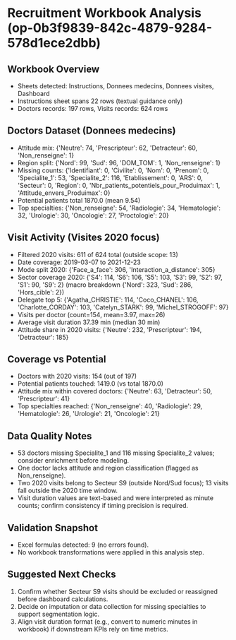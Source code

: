 # Recruitment Workbook Analysis (op-0b3f9839-842c-4879-9284-578d1ece2dbb)

## Workbook Overview
- Sheets detected: Instructions, Donnees medecins, Donnees visites, Dashboard
- Instructions sheet spans 22 rows (textual guidance only)
- Doctors records: 197 rows, Visits records: 624 rows

## Doctors Dataset (Donnees medecins)
- Attitude mix: {'Neutre': 74, 'Prescripteur': 62, 'Detracteur': 60, 'Non_renseigne': 1}
- Region split: {'Nord': 99, 'Sud': 96, 'DOM_TOM': 1, 'Non_renseigne': 1}
- Missing counts: {'Identifiant': 0, 'Civilite': 0, 'Nom': 0, 'Prenom': 0, 'Specialite_1': 53, 'Specialite_2': 116, 'Etablissement': 0, 'ARS': 0, 'Secteur': 0, 'Region': 0, 'Nbr_patients_potentiels_pour_Produimax': 1, 'Attitude_envers_Produimax': 0}
- Potential patients total 1870.0 (mean 9.54)
- Top specialties: {'Non_renseigne': 54, 'Radiologie': 34, 'Hematologie': 32, 'Urologie': 30, 'Oncologie': 27, 'Proctologie': 20}

## Visit Activity (Visites 2020 focus)
- Filtered 2020 visits: 611 of 624 total (outside scope: 13)
- Date coverage: 2019-03-07 to 2021-12-23
- Mode split 2020: {'Face_a_face': 306, 'Interaction_a_distance': 305}
- Sector coverage 2020: {'S4': 114, 'S6': 106, 'S5': 103, 'S3': 99, 'S2': 97, 'S1': 90, 'S9': 2} (macro breakdown {'Nord': 323, 'Sud': 286, 'Hors_cible': 2})
- Delegate top 5: {'Agatha_CHRISTIE': 114, 'Coco_CHANEL': 106, 'Charlotte_CORDAY': 103, 'Catelyn_STARK': 99, 'Michel_STROGOFF': 97}
- Visits per doctor (count=154, mean=3.97, max=26)
- Average visit duration 37.39 min (median 30 min)
- Attitude share in 2020 visits: {'Neutre': 232, 'Prescripteur': 194, 'Detracteur': 185}

## Coverage vs Potential
- Doctors with 2020 visits: 154 (out of 197)
- Potential patients touched: 1419.0 (vs total 1870.0)
- Attitude mix within covered doctors: {'Neutre': 63, 'Detracteur': 50, 'Prescripteur': 41}
- Top specialties reached: {'Non_renseigne': 40, 'Radiologie': 29, 'Hematologie': 26, 'Urologie': 21, 'Oncologie': 21}

## Data Quality Notes
- 53 doctors missing Specialite_1 and 116 missing Specialite_2 values; consider enrichment before modeling.
- One doctor lacks attitude and region classification (flagged as Non_renseigne).
- Two 2020 visits belong to Secteur S9 (outside Nord/Sud focus); 13 visits fall outside the 2020 time window.
- Visit duration values are text-based and were interpreted as minute counts; confirm consistency if timing precision is required.

## Validation Snapshot
- Excel formulas detected: 9 (no errors found).
- No workbook transformations were applied in this analysis step.

## Suggested Next Checks
1. Confirm whether Secteur S9 visits should be excluded or reassigned before dashboard calculations.
2. Decide on imputation or data collection for missing specialties to support segmentation logic.
3. Align visit duration format (e.g., convert to numeric minutes in workbook) if downstream KPIs rely on time metrics.